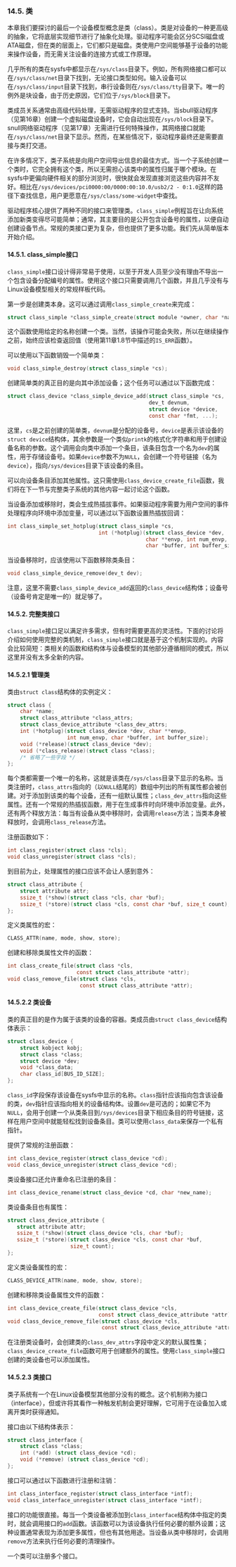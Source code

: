 ### 14.5. 类
本章我们要探讨的最后一个设备模型概念是类（class）。类是对设备的一种更高级的抽象，它将底层实现细节进行了抽象化处理。驱动程序可能会区分SCSI磁盘或ATA磁盘，但在类的层面上，它们都只是磁盘。类使用户空间能够基于设备的功能来操作设备，而无需关注设备的连接方式或工作原理。

几乎所有的类在sysfs中都显示在`/sys/class`目录下。例如，所有网络接口都可以在`/sys/class/net`目录下找到，无论接口类型如何。输入设备可以在`/sys/class/input`目录下找到，串行设备则在`/sys/class/tty`目录下。唯一的例外是块设备，由于历史原因，它们位于`/sys/block`目录下。

类成员关系通常由高级代码处理，无需驱动程序的显式支持。当sbull驱动程序（见第16章）创建一个虚拟磁盘设备时，它会自动出现在`/sys/block`目录下。snull网络驱动程序（见第17章）无需进行任何特殊操作，其网络接口就能在`/sys/class/net`目录下显示。然而，在某些情况下，驱动程序最终还是需要直接与类打交道。

在许多情况下，类子系统是向用户空间导出信息的最佳方式。当一个子系统创建一个类时，它完全拥有这个类，所以无需担心该类中的属性归属于哪个模块。在sysfs中更偏向硬件相关的部分浏览时，很快就会发现直接浏览这些内容并不友好。相比在`/sys/devices/pci0000:00/0000:00:10.0/usb2/2 - 0:1.0`这样的路径下查找信息，用户更愿意在`/sys/class/some-widget`中查找。

驱动程序核心提供了两种不同的接口来管理类。`class_simple`例程旨在让向系统添加新类变得尽可能简单；通常，其主要目的是公开包含设备号的属性，以便自动创建设备节点。常规的类接口更为复杂，但也提供了更多功能。我们先从简单版本开始介绍。

#### 14.5.1. class_simple接口
`class_simple`接口设计得非常易于使用，以至于开发人员至少没有理由不导出一个包含设备分配编号的属性。使用这个接口只需要调用几个函数，并且几乎没有与Linux设备模型相关的常规样板代码。

第一步是创建类本身。这可以通过调用`class_simple_create`来完成：
```c
struct class_simple *class_simple_create(struct module *owner, char *name);
```
这个函数使用给定的名称创建一个类。当然，该操作可能会失败，所以在继续操作之前，始终应该检查返回值（使用第11章1.8节中描述的`IS_ERR`函数）。

可以使用以下函数销毁一个简单类：
```c
void class_simple_destroy(struct class_simple *cs);
```
创建简单类的真正目的是向其中添加设备；这个任务可以通过以下函数完成：
```c
struct class_device *class_simple_device_add(struct class_simple *cs,
                                             dev_t devnum,
                                             struct device *device,
                                             const char *fmt, ...);
```
这里，`cs`是之前创建的简单类，`devnum`是分配的设备号，`device`是表示该设备的`struct device`结构体，其余参数是一个类似`printk`的格式化字符串和用于创建设备名称的参数。这个调用会向类中添加一个条目，该条目包含一个名为`dev`的属性，用于存储设备号。如果`device`参数不为`NULL`，会创建一个符号链接（名为`device`），指向`/sys/devices`目录下该设备的条目。

可以向设备条目添加其他属性。这只需使用`class_device_create_file`函数，我们将在下一节与完整类子系统的其他内容一起讨论这个函数。

当设备添加或移除时，类会生成热插拔事件。如果驱动程序需要为用户空间的事件处理程序向环境中添加变量，可以通过以下函数设置热插拔回调：
```c
int class_simple_set_hotplug(struct class_simple *cs, 
                             int (*hotplug)(struct class_device *dev, 
                                            char **envp, int num_envp, 
                                            char *buffer, int buffer_size));
```
当设备移除时，应该使用以下函数移除类条目：
```c
void class_simple_device_remove(dev_t dev);
```
注意，这里不需要`class_simple_device_add`返回的`class_device`结构体；设备号（设备号肯定是唯一的）就足够了。

#### 14.5.2. 完整类接口
`class_simple`接口足以满足许多需求，但有时需要更高的灵活性。下面的讨论将介绍如何使用完整的类机制，`class_simple`接口就是基于这个机制实现的。内容会比较简短：类相关的函数和结构体与设备模型的其他部分遵循相同的模式，所以这里并没有太多全新的内容。

#### 14.5.2.1 管理类
类由`struct class`结构体的实例定义：
```c
struct class {
    char *name;
    struct class_attribute *class_attrs;
    struct class_device_attribute *class_dev_attrs;
    int (*hotplug)(struct class_device *dev, char **envp, 
                   int num_envp, char *buffer, int buffer_size);
    void (*release)(struct class_device *dev);
    void (*class_release)(struct class *class);
    /* 省略了一些字段 */
};
```
每个类都需要一个唯一的名称，这就是该类在`/sys/class`目录下显示的名称。当类注册时，`class_attrs`指向的（以`NULL`结尾的）数组中列出的所有属性都会被创建。对于添加到该类的每个设备，还有一组默认属性；`class_dev_attrs`指向这些属性。还有一个常规的热插拔函数，用于在生成事件时向环境中添加变量。此外，还有两个释放方法：每当有设备从类中移除时，会调用`release`方法；当类本身被释放时，会调用`class_release`方法。

注册函数如下：
```c
int class_register(struct class *cls);
void class_unregister(struct class *cls);
```
到目前为止，处理属性的接口应该不会让人感到意外：
```c
struct class_attribute {
    struct attribute attr;
    ssize_t (*show)(struct class *cls, char *buf);
    ssize_t (*store)(struct class *cls, const char *buf, size_t count);
};
```
定义类属性的宏：
```c
CLASS_ATTR(name, mode, show, store);
```
创建和移除类属性文件的函数：
```c
int class_create_file(struct class *cls, 
                      const struct class_attribute *attr);
void class_remove_file(struct class *cls, 
                       const struct class_attribute *attr);
```

#### 14.5.2.2 类设备
类的真正目的是作为属于该类的设备的容器。类成员由`struct class_device`结构体表示：
```c
struct class_device {
    struct kobject kobj;
    struct class *class;
    struct device *dev;
    void *class_data;
    char class_id[BUS_ID_SIZE];
};
```
`class_id`字段保存该设备在sysfs中显示的名称。`class`指针应该指向包含该设备的类，`dev`指针应该指向相关的设备结构体。设置`dev`是可选的；如果它不为`NULL`，会用于创建一个从类条目到`/sys/devices`目录下相应条目的符号链接，这样在用户空间中就能轻松找到设备条目。类可以使用`class_data`来保存一个私有指针。

提供了常规的注册函数：
```c
int class_device_register(struct class_device *cd);
void class_device_unregister(struct class_device *cd);
```
类设备接口还允许重命名已注册的条目：
```c
int class_device_rename(struct class_device *cd, char *new_name);
```
类设备条目也有属性：
```c
struct class_device_attribute {
   struct attribute attr;
   ssize_t (*show)(struct class_device *cls, char *buf);
   ssize_t (*store)(struct class_device *cls, const char *buf, 
                    size_t count);
};
```
定义类设备属性的宏：
```c
CLASS_DEVICE_ATTR(name, mode, show, store);
```
创建和移除类设备属性文件的函数：
```c
int class_device_create_file(struct class_device *cls, 
                             const struct class_device_attribute *attr);
void class_device_remove_file(struct class_device *cls, 
                              const struct class_device_attribute *attr);
```
在注册类设备时，会创建类的`class_dev_attrs`字段中定义的默认属性集；`class_device_create_file`函数可用于创建额外的属性。使用`class_simple`接口创建的类设备也可以添加属性。

#### 14.5.2.3 类接口
类子系统有一个在Linux设备模型其他部分没有的概念。这个机制称为接口（interface），但或许将其看作一种触发机制会更好理解，它可用于在设备加入或离开类时获得通知。

接口由以下结构体表示：
```c
struct class_interface {
    struct class *class;
    int (*add) (struct class_device *cd);
    void (*remove) (struct class_device *cd);
};
```
接口可以通过以下函数进行注册和注销：
```c
int class_interface_register(struct class_interface *intf);
void class_interface_unregister(struct class_interface *intf);
```
接口的功能很直接。每当一个类设备被添加到`class_interface`结构体中指定的类时，就会调用接口的`add`函数。该函数可以为该设备执行任何必要的额外设置；这种设置通常表现为添加更多属性，但也有其他用途。当设备从类中移除时，会调用`remove`方法来执行任何必要的清理操作。

一个类可以注册多个接口。 